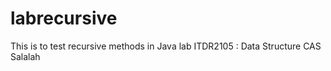 # labrecursive
This is to test recursive methods in Java 
lab ITDR2105 : Data Structure
CAS Salalah
